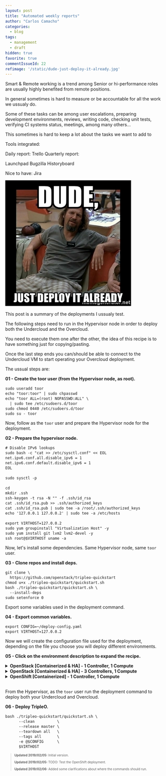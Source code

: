 ```yaml
---
layout: post
title: "Automated weekly reports"
author: "Carlos Camacho"
categories:
  - blog
tags:
  - management
  - draft
hidden: true
favorite: true
commentIssueId: 22
refimage: '/static/dude-just-deploy-it-already.jpg'
---
```


Smart & Remote working is a trend among
Senior or hi-performance roles are usually highly benefited from remote positions.

In general sometimes is hard to measure or be accountable for all the work we ussualy do.

Some of these tasks can be among user escalations, preparing development environments, reviews, writing code, checking unit tests, verifying CI systems status, meetings, among many others...

This sometimes is hard to keep a lot about the tasks we want to add to

Tools integrated:

Daily report:
Trello
Quarterly report:



Launchpad
Bugzilla
Historyboard

Nice to have:
Jira







![](/static/dude-just-deploy-it-already.jpg)

This post is a summary of the deployments I ussualy test.

The following steps need to run in the Hypervisor node
in order to deploy both the Undercloud and the Overcloud.

You need to execute them one after the other, the idea of this recipe is to
have something just for copying/pasting.

Once the last step ends you can/should be able to  connect to the
Undercloud VM to start operating your Overcloud deployment.

The ussual steps are:

__01 - Create the toor user (from the Hypervisor node, as root).__

```
sudo useradd toor
echo "toor:toor" | sudo chpasswd
echo "toor ALL=(root) NOPASSWD:ALL" \
  | sudo tee /etc/sudoers.d/toor
sudo chmod 0440 /etc/sudoers.d/toor
sudo su - toor
```

Now, follow as the `toor` user and prepare the Hypervisor node
for the deployment.

__02 - Prepare the hypervisor node.__


```
# Disable IPv6 lookups
sudo bash -c "cat >> /etc/sysctl.conf" << EOL
net.ipv6.conf.all.disable_ipv6 = 1
net.ipv6.conf.default.disable_ipv6 = 1
EOL

sudo sysctl -p

cd
mkdir .ssh
ssh-keygen -t rsa -N "" -f .ssh/id_rsa
cat .ssh/id_rsa.pub >> .ssh/authorized_keys
cat .ssh/id_rsa.pub | sudo tee -a /root/.ssh/authorized_keys
echo '127.0.0.1 127.0.0.2' | sudo tee -a /etc/hosts

export VIRTHOST=127.0.0.2
sudo yum groupinstall "Virtualization Host" -y
sudo yum install git lvm2 lvm2-devel -y
ssh root@$VIRTHOST uname -a
```

Now, let's install some dependencies.
Same Hypervisor node, same `toor` user.

__03 - Clone repos and install deps.__


```
git clone \
  https://github.com/openstack/tripleo-quickstart
chmod u+x ./tripleo-quickstart/quickstart.sh
bash ./tripleo-quickstart/quickstart.sh \
  --install-deps
sudo setenforce 0
```

Export some variables used in the deployment command.

__04 - Export common variables.__

```
export CONFIG=~/deploy-config.yaml
export VIRTHOST=127.0.0.2
```

Now we will create the configuration file used for the deployment,
depending on the file you choose you will deploy different environments.

__05 - Click on the environment description to expand the recipe.__


<details>
<summary><strong>OpenStack [Containerized & HA] - 1 Controller, 1 Compute</strong></summary>
<div class="highlighter-rouge"><div class="highlight"><pre class="highlight"><code>
cat > $CONFIG << EOF
overcloud_nodes:
  - name: control_0
    flavor: control
    virtualbmc_port: 6230
  - name: compute_0
    flavor: compute
    virtualbmc_port: 6231
node_count: 2
containerized_overcloud: true
delete_docker_cache: true
enable_pacemaker: true
run_tempest: false
extra_args: >-
  --libvirt-type qemu
  --ntp-server pool.ntp.org
  -e /usr/share/openstack-tripleo-heat-templates/environments/docker-ha.yaml
EOF
</code></pre></div></div>
</details>

<details>
<summary><strong>OpenStack [Containerized & HA] - 3 Controllers, 1 Compute</strong></summary>
<div class="highlighter-rouge"><div class="highlight"><pre class="highlight"><code>
cat > $CONFIG << EOF
overcloud_nodes:
  - name: control_0
    flavor: control
    virtualbmc_port: 6230
  - name: control_1
    flavor: control
    virtualbmc_port: 6231
  - name: control_2
    flavor: control
    virtualbmc_port: 6232
  - name: compute_1
    flavor: compute
    virtualbmc_port: 6233
node_count: 4
containerized_overcloud: true
delete_docker_cache: true
enable_pacemaker: true
run_tempest: false
extra_args: >-
  --libvirt-type qemu
  --ntp-server pool.ntp.org
  --control-scale 3
  --compute-scale 1
  -e /usr/share/openstack-tripleo-heat-templates/environments/docker-ha.yaml
EOF
</code></pre></div></div>
</details>

<details>
<summary><strong>OpenShift [Containerized] - 1 Controller, 1 Compute</strong></summary>
<div class="highlighter-rouge"><div class="highlight"><pre class="highlight"><code>
cat > $CONFIG << EOF
# Original from https://github.com/openstack/tripleo-quickstart/blob/master/config/general_config/featureset033.yml
composable_scenario: scenario009-multinode.yaml
deployed_server: true

network_isolation: false
enable_pacemaker: false
overcloud_ipv6: false
containerized_undercloud: true
containerized_overcloud: true

# This enables TLS for the undercloud which will also make haproxy bind to the
# configured public-vip and admin-vip.
undercloud_generate_service_certificate: false
undercloud_enable_validations: false

# This enables the deployment of the overcloud with SSL.
ssl_overcloud: false

# Centos Virt-SIG repo for atomic package
add_repos:
  # NOTE(trown) The atomic package from centos-extras does not work for
  # us but its version is higher than the one from the virt-sig. Hence,
  # using priorities to ensure we get the virt-sig package.
  - type: package
    pkg_name: yum-plugin-priorities
  - type: generic
    reponame: quickstart-centos-paas
    filename: quickstart-centos-paas.repo
    baseurl: https://cbs.centos.org/repos/paas7-openshift-origin311-candidate/x86_64/os/
  - type: generic
    reponame: quickstart-centos-virt-container
    filename: quickstart-centos-virt-container.repo
    baseurl: https://cbs.centos.org/repos/virt7-container-common-candidate/x86_64/os/
    includepkgs:
      - atomic
    priority: 1

extra_args: ''

container_args: >-
  # If Pike or Queens
  #-e /usr/share/openstack-tripleo-heat-templates/environments/docker.yaml
  # If Ocata, Pike, Queens or Rocky
  #-e /home/stack/containers-default-parameters.yaml
  # If >= Stein
  -e /home/stack/containers-prepare-parameter.yaml

  -e /usr/share/openstack-tripleo-heat-templates/openshift.yaml
# NOTE(mandre) use container images mirrored on the dockerhub to take advantage
# of the proxy setup by openstack infra
docker_openshift_etcd_namespace: docker.io/{{ docker_registry_namespace }}
docker_openshift_cluster_monitoring_namespace: docker.io/tripleomaster
docker_openshift_cluster_monitoring_image: coreos-cluster-monitoring-operator
docker_openshift_configmap_reload_namespace: docker.io/tripleomaster
docker_openshift_configmap_reload_image: coreos-configmap-reload
docker_openshift_prometheus_operator_namespace: docker.io/tripleomaster
docker_openshift_prometheus_operator_image: coreos-prometheus-operator
docker_openshift_prometheus_config_reload_namespace: docker.io/tripleomaster
docker_openshift_prometheus_config_reload_image: coreos-prometheus-config-reloader
docker_openshift_kube_rbac_proxy_namespace: docker.io/tripleomaster
docker_openshift_kube_rbac_proxy_image: coreos-kube-rbac-proxy
docker_openshift_kube_state_metrics_namespace: docker.io/tripleomaster
docker_openshift_kube_state_metrics_image: coreos-kube-state-metrics

deploy_steps_ansible_workflow: true
config_download_args: >-
  -e /home/stack/config-download.yaml
  --disable-validations
  --verbose
composable_roles: true

overcloud_roles:
  - name: Controller
    CountDefault: 1
    tags:
      - primary
      - controller
    networks:
      - External
      - InternalApi
      - Storage
      - StorageMgmt
      - Tenant
  - name: Compute
    CountDefault: 0
    tags:
      - compute
    networks:
      - External
      - InternalApi
      - Storage
      - StorageMgmt
      - Tenant

tempest_config: false
test_ping: false
run_tempest: false
EOF
</code></pre></div></div>
</details>
<br/>

From the Hypervisor, as the `toor` user
run the deployment command to deploy
both your Undercloud and Overcloud.

__06 - Deploy TripleO.__

```
bash ./tripleo-quickstart/quickstart.sh \
      --clean          \
      --release master \
      --teardown all   \
      --tags all       \
      -e @$CONFIG      \
      $VIRTHOST
```

<div style="font-size:10px">
  <blockquote>
    <p><strong>Updated 2019/02/05:</strong> Initial version.</p>
    <p><strong>Updated 2019/02/05:</strong> TODO: Test the OpenShift deployment.</p>
    <p><strong>Updated 2019/02/06:</strong> Added some clarifications about where the commands should run.</p>
  </blockquote>
</div>
